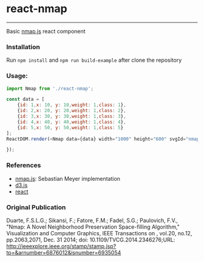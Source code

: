 # react-nmap
---

Basic [nmap.js] react component

### Installation

Run
`
npm install
`
and
`
npm run build-example
`
after clone the repository

### Usage:
```javascript
import Nmap from './react-nmap';

const data = [
    {id: 1,x: 10, y: 10,weight: 1,class: 1},
    {id: 2,x: 20, y: 20,weight: 1,class: 2},
    {id: 3,x: 30, y: 30,weight: 1,class: 3},
    {id: 4,x: 40, y: 40,weight: 1,class: 4},
    {id: 5,x: 50, y: 50,weight: 1,class: 5}
];
ReactDOM.render(<Nmap data={data} width="1000" height="600" svgId="nmap" method="ac" />,document.getElementById('app'));

});
```

### References

 * [nmap.js](https://github.com/sebastian-meier/nmap.js): Sebastian Meyer implementation
 * [d3.js](https://d3js.org/)
 * [react](https://facebook.github.io/react/)

### Original Publication
Duarte, F.S.L.G.; Sikansi, F.; Fatore, F.M.; Fadel, S.G.; Paulovich, F.V., "Nmap: A Novel Neighborhood Preservation Space-filling Algorithm," Visualization and Computer Graphics, IEEE Transactions on , vol.20, no.12, pp.2063,2071, Dec. 31 2014; doi: 10.1109/TVCG.2014.2346276;URL: http://ieeexplore.ieee.org/stamp/stamp.jsp?tp=&arnumber=6876012&isnumber=6935054

[nmap.js]:https://github.com/sebastian-meier/nmap.js